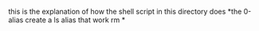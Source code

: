 this is the explanation of how the shell script in this directory does
*the 0-alias create a ls alias that work rm *
